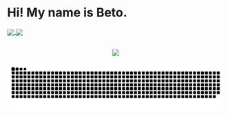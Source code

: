 <h1> Hi! My name is Beto. </h1>

<div>
  <a href="https://github.com/betosouza">
  <img height="180em"   align="center" src="https://github-readme-stats.vercel.app/api?username=betosouza&show_icons=true&theme=dark&include_all_commits=true&count_private=true"/>
  <img height="180em"  align="center" src="https://github-readme-stats.vercel.app/api/top-langs/?username=betosouza&&layout=compact&hide=shell&theme=dark"/>

</div>
 <br>
<div  align="center"> 

  <a href="https://www.linkedin.com/in/ellen-maria-da-silva-caldas-4824b01a7/" target="_blank"><img src="https://img.shields.io/badge/-LinkedIn-%230077B5?style=for-the-badge&logo=linkedin&logoColor=white" target="_blank"></a> 
 
  ![Snake animation](https://github.com/ellen2121/ellen2121/blob/output/github-contribution-grid-snake.svg)
 
</div>
 

